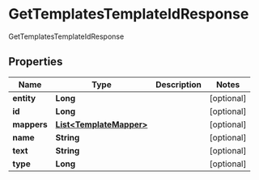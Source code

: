 

# GetTemplatesTemplateIdResponse

GetTemplatesTemplateIdResponse

## Properties

| Name | Type | Description | Notes |
|------------ | ------------- | ------------- | -------------|
|**entity** | **Long** |  |  [optional] |
|**id** | **Long** |  |  [optional] |
|**mappers** | [**List&lt;TemplateMapper&gt;**](TemplateMapper.md) |  |  [optional] |
|**name** | **String** |  |  [optional] |
|**text** | **String** |  |  [optional] |
|**type** | **Long** |  |  [optional] |



